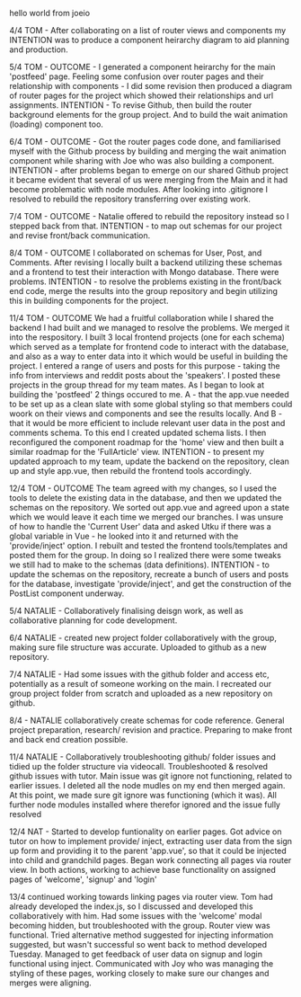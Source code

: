 hello world from joeio

4/4 TOM - After collaborating on a list of router views and components my INTENTION was to produce a component heirarchy diagram to aid planning and production.

5/4 TOM - OUTCOME - I generated a component heirarchy for the main 'postfeed' page. Feeling some confusion over router pages and their relationship with components - I did some revision then produced a diagram of router pages for the project which showed their relationships and url assignments. INTENTION - To revise Github, then build the router background elements for the group project. And to build the wait animation (loading) component too.

6/4 TOM - OUTCOME - Got the router pages code done, and familiarised myself with the Github process by building and merging the wait animation component while sharing with Joe who was also building a component. INTENTION - after problems began to emerge on our shared Github project it became evident that several of us were merging from the Main and it had become problematic with node modules. After looking into .gitignore I resolved to rebuild the repository transferring over existing work.

7/4 TOM - OUTCOME - Natalie offered to rebuild the repository instead so I stepped back from that. INTENTION - to map out schemas for our project and revise front/back communication.

8/4 TOM - OUTCOME I collaborated on schemas for User, Post, and Comments. After revising I locally built a backend utilizing these schemas and a frontend to test their interaction with Mongo database. There were problems. INTENTION - to resolve the problems existing in the front/back end code, merge the results into the group repository and begin utilizing this in building components for the project.

11/4 TOM - OUTCOME We had a fruitful collaboration while I shared the  backend I had built and we managed to resolve the problems. We merged it into the respository. I built 3 local frontend projects (one for each schema) which served as a template for frontend code to interact with the database, and also as a way to enter data into it which would be useful in building the project. I entered a range of users and posts for this purpose - taking the info from interviews and reddit posts about the 'speakers'. I posted these projects in the group thread for my team mates. As I began to look at building the 'postfeed' 2 things occured to me. A - that the app.vue needed to be set up as a clean slate with some global styling so that members could woork on their views and components and see the results locally. And B - that it would be more efficient to include relevant user data in the post and comments schema. To this end I created updated schema lists. I then reconfigured the component roadmap for the 'home' view and then built a similar roadmap for the 'FullArticle' view. INTENTION - to present my updated approach to my team, update the backend on the repository, clean up and style app.vue, then rebuild the frontend tools accordingly.

12/4 TOM - OUTCOME The team agreed with my changes, so I used the tools to delete the existing data in the database, and then we updated the schemas on the repository. We sorted out app.vue and agreed upon a state which we would leave it each time we merged our branches. I was unsure of how to handle the 'Current User' data and asked Utku if there was a global variable in Vue - he looked into it and returned with the 'provide/inject' option. I rebuilt and tested the frontend tools/templates and posted them for the group. In doing so I realized there were some tweaks we still had to make to the schemas (data definitions). INTENTION - to update the schemas on the repository, recreate a bunch of users and posts for the database, investigate 'provide/inject', and get the construction of the PostList component underway.

5/4 NATALIE - Collaboratively finalising deisgn work, as well as collaborative planning for code development.

6/4 NATALIE - created new project folder collaboratively with the group, making sure file structure was accurate. Uploaded to github as a new repository. 

7/4 NATALIE - Had some issues with the github folder and access etc, potentially as a result of someone working on the main. I recreated our group project folder from scratch and uploaded as a new repository on github. 

8/4 - NATALIE collaboratively create schemas for code reference. General project preparation, research/ revision and practice. Preparing to make front and back end creation possible. 


11/4 NATALIE - Collaboratively troubleshooting github/ folder issues and tidied up the folder structure via videocall. Troubleshooted & resolved github issues with tutor. Main issue was git ignore not functioning, related to earlier issues. I deleted all the node mudles on my end then merged again. At this point, we made sure git ignore was functioning (which it was). All further node modules installed where therefor ignored and the issue fully resolved

12/4 NAT - Started to develop funtionality on earlier pages. Got advice on tutor on how to implement provide/ inject, extracting user data from the sign up form and providing it to the parent 'app.vue', so that it could be injected into child and grandchild pages. Began work connecting all pages via router view. In both actions, working to achieve base functionality on assigned pages of 'welcome', 'signup' and 'login'

13/4 continued working towards linking pages via router view. Tom had already developed the index.js, so I discussed and developed this collaboratively with him. Had some issues with the 'welcome' modal becoming hidden, but troubleshooted with the group. Router view was functional. 
Tried alternative method suggested for injecting information suggested, but wasn't successful so went back to method developed Tuesday. Managed to get feedback of user data on signup and login functional using inject. Communicated with Joy who was managing the styling of these pages, working closely to make sure our changes and merges were aligning. 